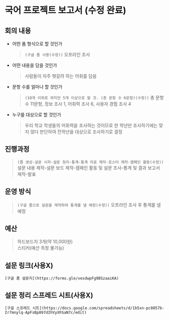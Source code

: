 # 국어 프로젝트 보고서 (수정 완료)

## 회의 내용
- 어떤 폼 형식으로 할 것인가
	> ```(구글 폼 사용(수정))``` 오프라인 조사  
- 어떤 내용을 담을 것인가
	> 사람들이 자주 헷갈려 하는 어휘를 담음
- 문항 수를 얼마나 할 것인가
	> ```(10개 이하로 하지만 5개 이상으로 할 것. (총 문항 수 6문항)(수정))``` 총 문항 수 11문항, 정보 조사 1, 어휘력 조사 6, 사용자 경험 조사 4  
- 누구를 대상으로 할 것인가
	> 우리 학교 학생들의 어휘력을 조사하는 것이므로 한 학년만 조사하기에는 맞지 않다 판단하여 전학년을 대상으로 조사하기로 결정

## 진행과정
> ```(폼 생성-설문 시작-설문 정리-통계-통계 자료 제작-포스터 제작-캠페인 활동(수정))``` 설문 내용 제작-설문 보드 제작-캠페인 활동 및 설문 조사-통계 및 결과 보고서 제작-발표  

## 운영 방식
> ```(구글 폼으로 설문을 제작하여 통계를 낼 예정(수정))``` 오프라인 조사 후 통계를 낼 예정  

## 예산
> 하드보드지 3개(약 10,000원)  
> 스티커(예산 측정 불가능)

## 설문 링크(사용X)  
```
[구글 폼 설문지](https://forms.gle/vesdwpFg9BSzaaiKA)  
```

## 설문 정리 스프레드 시트(사용X)  
```  
[구글 스프레드 시트](https://docs.google.com/spreadsheets/d/1b5xn-pc8057b-Ir7mnylq-ApFsBp897dIhVyXFGaN7c/edit)  
```